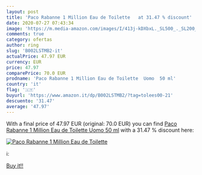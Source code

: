 ```yaml
---
layout: post
title: 'Paco Rabanne 1 Million Eau de Toilette   at 31.47 % discount'
date: 2020-07-27 07:43:34
image: 'https://m.media-amazon.com/images/I/413j-kDXbxL._SL500_._SL200_.jpg'
comments: true
category: ofertas
author: ring
slug: 'B002LSTMB2-it'
actualPrice: 47.97 EUR
currency: EUR
price: 47.97
comparePrice: 70.0 EUR
prodname: 'Paco Rabanne 1 Million Eau de Toilette  Uomo  50 ml'
country: 'it'
flag: '🇮🇹'
buyurl: 'https://www.amazon.it/dp/B002LSTMB2/?tag=tolees00-21'
descuento: '31.47'
average: '47.97'
---
```


With a final price of 47.97 EUR (original: 70.0 EUR) you can find [Paco Rabanne 1 Million Eau de Toilette  Uomo  50 ml](https://www.amazon.it/dp/B002LSTMB2/?tag=tolees00-21) with a  31.47 % discount here:

[![Paco Rabanne 1 Million Eau de Toilette  ](https://m.media-amazon.com/images/I/413j-kDXbxL._SL500_._SL200_.jpg)](https://www.amazon.it/dp/B002LSTMB2/?tag=tolees00-21)

ℹ️:


[Buy it!!](https://www.amazon.it/dp/B002LSTMB2/?tag=tolees00-21)
